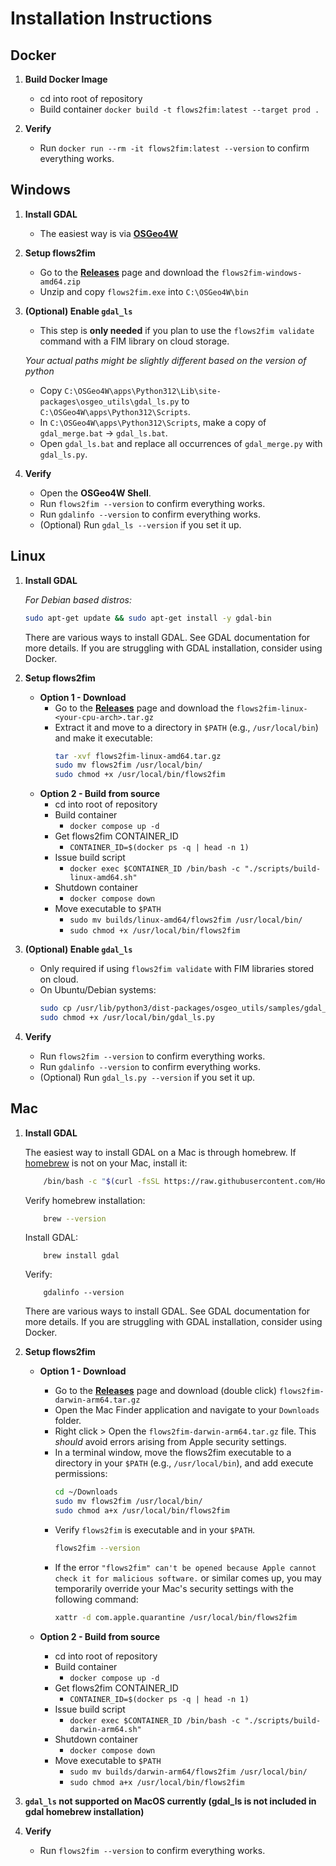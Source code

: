 # Installation Instructions


## Docker
1. **Build Docker Image**
   - cd into root of repository
   - Build container `docker build -t flows2fim:latest --target prod .`

2. **Verify**
    - Run `docker run --rm -it flows2fim:latest --version` to confirm everything works.

## Windows

1. **Install GDAL**
   - The easiest way is via [**OSGeo4W**](https://trac.osgeo.org/osgeo4w/#QuickStartforOSGeo4WUsers)

2. **Setup flows2fim**
    - Go to the [**Releases**](https://github.com/NGWPC/flows2fim/releases) page and download the `flows2fim-windows-amd64.zip`
    - Unzip and copy `flows2fim.exe` into `C:\OSGeo4W\bin`

3. **(Optional) Enable `gdal_ls`**
   - This step is **only needed** if you plan to use the `flows2fim validate` command with a FIM library on cloud storage.

   _Your actual paths might be slightly different based on the version of python_
   - Copy `C:\OSGeo4W\apps\Python312\Lib\site-packages\osgeo_utils\gdal_ls.py` to `C:\OSGeo4W\apps\Python312\Scripts`.
   - In `C:\OSGeo4W\apps\Python312\Scripts`, make a copy of `gdal_merge.bat` → `gdal_ls.bat`.
   - Open `gdal_ls.bat` and replace all occurrences of `gdal_merge.py` with `gdal_ls.py`.

4. **Verify**
    - Open the **OSGeo4W Shell**.
    - Run `flows2fim --version` to confirm everything works.
    - Run `gdalinfo --version` to confirm everything works.
    - (Optional) Run `gdal_ls --version` if you set it up.


## Linux

1. **Install GDAL**

    _For Debian based distros:_
   ```bash
   sudo apt-get update && sudo apt-get install -y gdal-bin
   ```

   There are various ways to install GDAL. See GDAL documentation for more details. If you are struggling with GDAL installation, consider using Docker.

2. **Setup flows2fim**
    - **Option 1 - Download**
        - Go to the [**Releases**](https://github.com/NGWPC/flows2fim/releases) page and download the `flows2fim-linux-<your-cpu-arch>.tar.gz`
        - Extract it and move to a directory in `$PATH` (e.g., `/usr/local/bin`) and make it executable:
            ```bash
            tar -xvf flows2fim-linux-amd64.tar.gz
            sudo mv flows2fim /usr/local/bin/
            sudo chmod +x /usr/local/bin/flows2fim
            ```
    - **Option 2 - Build from source**
        - cd into root of repository
        - Build container
            - `docker compose up -d`
        - Get flows2fim CONTAINER_ID
            - `CONTAINER_ID=$(docker ps -q | head -n 1)`
        - Issue build script
            - `docker exec $CONTAINER_ID /bin/bash -c "./scripts/build-linux-amd64.sh"`
        - Shutdown container
            - `docker compose down`
        - Move executable to `$PATH`
            - `sudo mv builds/linux-amd64/flows2fim /usr/local/bin/`
            - `sudo chmod +x /usr/local/bin/flows2fim`
3. **(Optional) Enable `gdal_ls`**
   - Only required if using `flows2fim validate` with FIM libraries stored on cloud.
   - On Ubuntu/Debian systems:
     ```bash
     sudo cp /usr/lib/python3/dist-packages/osgeo_utils/samples/gdal_ls.py /usr/local/bin
     sudo chmod +x /usr/local/bin/gdal_ls.py
     ```

4. **Verify**
    - Run `flows2fim --version` to confirm everything works.
    - Run `gdalinfo --version` to confirm everything works.
    - (Optional) Run `gdal_ls.py --version` if you set it up.

## Mac

1. **Install GDAL**

    The easiest way to install GDAL on a Mac is through homebrew.
    If [homebrew](https://brew.sh/) is not on your Mac, install it:
    ```bash
        /bin/bash -c "$(curl -fsSL https://raw.githubusercontent.com/Homebrew/install/HEAD/install.sh)"
    ```
    Verify homebrew installation:
    ```bash
        brew --version
    ```
    Install GDAL:
    ```
        brew install gdal
    ```
    Verify:
    ```
        gdalinfo --version
    ```

   There are various ways to install GDAL. See GDAL documentation for more details. If you are struggling with GDAL installation, consider using Docker.

2. **Setup flows2fim**
    - **Option 1 - Download**
        - Go to the [**Releases**](https://github.com/NGWPC/flows2fim/releases) page and download (double click) `flows2fim-darwin-arm64.tar.gz`
        - Open the Mac Finder application and navigate to your `Downloads` folder.
        - Right click > Open the `flows2fim-darwin-arm64.tar.gz` file. This *should* avoid errors arising from Apple security settings.
        - In a terminal window, move the flows2fim executable to a directory in your `$PATH` (e.g., `/usr/local/bin`), and add execute permissions:
            ```bash
            cd ~/Downloads
            sudo mv flows2fim /usr/local/bin/
            sudo chmod a+x /usr/local/bin/flows2fim
            ```
        - Verify `flows2fim` is executable and in your `$PATH`.
            ```bash
            flows2fim --version
            ```
        - If the error `"flows2fim" can't be opened because Apple cannot check it for malicious software.` or similar comes up, you may temporarily override your Mac's security settings with the following command:
            ```bash
            xattr -d com.apple.quarantine /usr/local/bin/flows2fim
            ```

    - **Option 2 - Build from source**
        - cd into root of repository
        - Build container
            - `docker compose up -d`
        - Get flows2fim CONTAINER_ID
            - `CONTAINER_ID=$(docker ps -q | head -n 1)`
        - Issue build script
            - `docker exec $CONTAINER_ID /bin/bash -c "./scripts/build-darwin-arm64.sh"`
        - Shutdown container
            - `docker compose down`
        - Move executable to `$PATH`
            - `sudo mv builds/darwin-arm64/flows2fim /usr/local/bin/`
            - `sudo chmod a+x /usr/local/bin/flows2fim`

3. **`gdal_ls` not supported on MacOS currently (gdal_ls is not included in gdal homebrew installation)**

4. **Verify**
    - Run `flows2fim --version` to confirm everything works.
